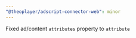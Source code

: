 ```yaml
---
"@theoplayer/adscript-connector-web": minor
---
```


Fixed ad/content `attributes` property to `attribute`
